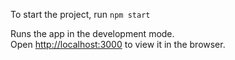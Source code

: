 To start the project, run `npm start`

Runs the app in the development mode.\
Open [http://localhost:3000](http://localhost:3000) to view it in the browser.
